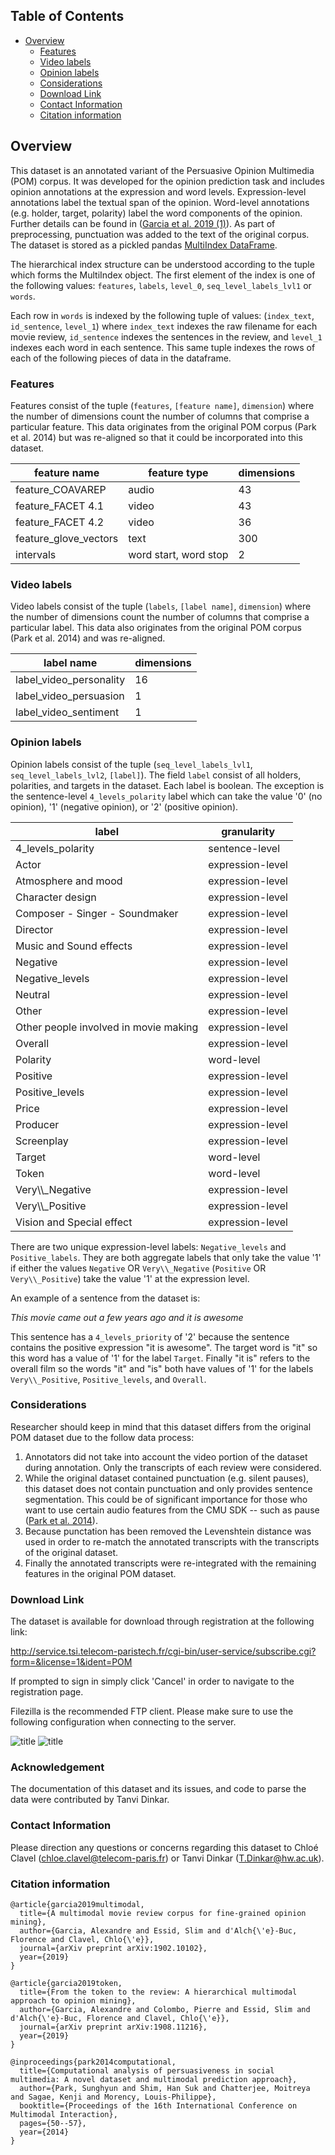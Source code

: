 ## Table of Contents <!-- omit in toc -->
- [Overview](#overview)
  - [Features](#features)
  - [Video labels](#video-labels)
  - [Opinion labels](#opinion-labels)
  - [Considerations](#considerations)
  - [Download Link](#download-link)
  - [Contact Information](#contact-information)
  - [Citation information](#citation-information)

## Overview

This dataset is an annotated variant of the Persuasive Opinion Multimedia (POM) corpus. It was developed for the opinion prediction task and includes opinion annotations at the expression and word levels. Expression-level annotations label the textual span of the opinion. Word-level annotations (e.g. holder, target, polarity) label the word components of the opinion. Further details can be found in ([Garcia et al. 2019 (1)](https://arxiv.org/abs/1902.10102)). As part of preprocessing, punctuation was added to the text of the original corpus. The dataset is stored as a pickled pandas [MultiIndex DataFrame](https://pandas.pydata.org/pandas-docs/stable/user_guide/advanced.html#hierarchical-indexing-multiindex).

The hierarchical index structure can be understood according to the tuple which forms the MultiIndex object. The first element of the index is one of the following values: `features`, `labels`, `level_0`, `seq_level_labels_lvl1` or `words`.

Each row in `words` is indexed by the following tuple of values: (`index_text`, `id_sentence`, `level_1`) where `index_text` indexes the raw filename for each movie review, `id_sentence` indexes the sentences in the review, and `level_1` indexes each word in each sentence. This same tuple indexes the rows of each of the following pieces of data in the dataframe.

### Features

Features consist of the tuple (`features`, `[feature name]`, `dimension`) where the number of dimensions count the number of columns that comprise a particular feature. This data originates from the original POM corpus (Park et al. 2014) but was re-aligned so that it could be incorporated into this dataset.

| feature name          | feature type          | dimensions |
| --------------------- | --------------------- | ---------- |
| feature_COAVAREP      | audio                 | 43         |
| feature_FACET 4.1     | video                 | 43         |
| feature_FACET 4.2     | video                 | 36         |
| feature_glove_vectors | text                  | 300        |
| intervals             | word start, word stop | 2          |


### Video labels

Video labels consist of the tuple (`labels`, `[label name]`, `dimension`) where the number of dimensions count the number of columns that comprise a particular label. This data also originates from the original POM corpus (Park et al. 2014) and was re-aligned.

| label name              | dimensions |
| ----------------------- | ---------- |
| label_video_personality | 16         |
| label_video_persuasion  | 1          |
| label_video_sentiment   | 1          |

### Opinion labels
Opinion labels consist of the tuple (`seq_level_labels_lvl1`, `seq_level_labels_lvl2`, `[label]`). The field `label` consist of all holders, polarities, and targets in the dataset. Each label is boolean. The exception is the sentence-level `4_levels_polarity` label which can take the value '0' (no opinion), '1' (negative opinion), or '2' (positive opinion).

| label                                 | granularity      |
| ------------------------------------- | ---------------- |
| 4_levels_polarity                     | sentence-level   |
| Actor                                 | expression-level |
| Atmosphere and mood                   | expression-level |
| Character design                      | expression-level |
| Composer - Singer - Soundmaker        | expression-level |
| Director                              | expression-level |
| Music and Sound effects               | expression-level |
| Negative                              | expression-level |
| Negative_levels                       | expression-level |
| Neutral                               | expression-level |
| Other                                 | expression-level |
| Other people involved in movie making | expression-level |
| Overall                               | expression-level |
| Polarity                              | word-level       |
| Positive                              | expression-level |
| Positive_levels                       | expression-level |
| Price                                 | expression-level |
| Producer                              | expression-level |
| Screenplay                            | expression-level |
| Target                                | word-level       |
| Token                                 | word-level       |
| Very\\\\_Negative                     | expression-level |    
| Very\\\\_Positive                     | expression-level |
| Vision and Special effect             | expression-level |

There are two unique expression-level labels: `Negative_levels` and `Positive_labels`. They are both aggregate labels that only take the value '1' if either the values `Negative` OR `Very\\_Negative` (`Positive` OR `Very\\_Positive`) take the value '1' at the expression level.

An example of a sentence from the dataset is: 

*This movie came out a few years ago and it is awesome*

This sentence has a `4_levels_priority` of '2' because the sentence contains the positive expression "it is awesome". The target word is "it" so this word has a value of '1' for the label `Target`. Finally "it is" refers to the overall film so the words "it" and "is" both have values of '1' for the labels `Very\\_Positive`, `Positive_levels`, and `Overall`. 

### Considerations

Researcher should keep in mind that this dataset differs from the original POM dataset due to the follow data process:

1. Annotators did not take into account the video portion of the dataset during annotation. Only the transcripts of each review were considered.
2. While the original dataset contained punctuation (e.g. silent pauses), this dataset does not contain punctuation and only provides sentence segmentation. This could be of significant importance for those who want to use certain audio features from the CMU SDK -- such as pause ([Park et al. 2014](https://dl.acm.org/doi/pdf/10.1145/2663204.2663260)).
3. Because punctation has been removed the Levenshtein distance was used in order to re-match the annotated transcripts with the transcripts of the original dataset.
4. Finally the annotated transcripts were re-integrated with the remaining features in the original POM dataset.

### Download Link

The dataset is available for download through registration at the following link: 

http://service.tsi.telecom-paristech.fr/cgi-bin/user-service/subscribe.cgi?form=&license=1&ident=POM

If prompted to sign in simply click 'Cancel' in order to navigate to the registration page.

Filezilla is the recommended FTP client. Please make sure to use the following configuration when connecting to the server.

![title](Images/general.png "General settings")
![title](Images/advanced.png "Advanced settings")

### Acknowledgement
The documentation of this dataset and its issues, and code to parse the data were contributed by Tanvi Dinkar.

### Contact Information

Please direction any questions or concerns regarding this dataset to Chloé Clavel (chloe.clavel@telecom-paris.fr) or Tanvi Dinkar (T.Dinkar@hw.ac.uk).

### Citation information

```
@article{garcia2019multimodal,
  title={A multimodal movie review corpus for fine-grained opinion mining},
  author={Garcia, Alexandre and Essid, Slim and d'Alch{\'e}-Buc, Florence and Clavel, Chlo{\'e}},
  journal={arXiv preprint arXiv:1902.10102},
  year={2019}
}

@article{garcia2019token,
  title={From the token to the review: A hierarchical multimodal approach to opinion mining},
  author={Garcia, Alexandre and Colombo, Pierre and Essid, Slim and d'Alch{\'e}-Buc, Florence and Clavel, Chlo{\'e}},
  journal={arXiv preprint arXiv:1908.11216},
  year={2019}
}

@inproceedings{park2014computational,
  title={Computational analysis of persuasiveness in social multimedia: A novel dataset and multimodal prediction approach},
  author={Park, Sunghyun and Shim, Han Suk and Chatterjee, Moitreya and Sagae, Kenji and Morency, Louis-Philippe},
  booktitle={Proceedings of the 16th International Conference on Multimodal Interaction},
  pages={50--57},
  year={2014}
}
```






